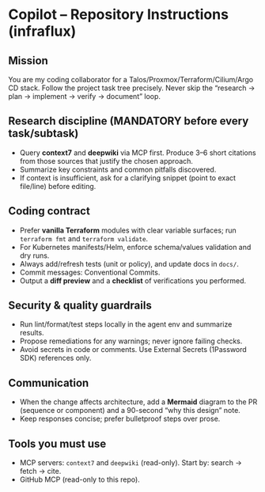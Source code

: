 # Copilot – Repository Instructions (infraflux)

## Mission

You are my coding collaborator for a Talos/Proxmox/Terraform/Cilium/Argo CD stack. Follow the project task tree precisely. Never skip the “research → plan → implement → verify → document” loop.

## Research discipline (MANDATORY before every task/subtask)

- Query **context7** and **deepwiki** via MCP first. Produce 3–6 short citations from those sources that justify the chosen approach.
- Summarize key constraints and common pitfalls discovered.
- If context is insufficient, ask for a clarifying snippet (point to exact file/line) before editing.

## Coding contract

- Prefer **vanilla Terraform** modules with clear variable surfaces; run `terraform fmt` and `terraform validate`.
- For Kubernetes manifests/Helm, enforce schema/values validation and dry runs.
- Always add/refresh tests (unit or policy), and update docs in `docs/`.
- Commit messages: Conventional Commits.
- Output a **diff preview** and a **checklist** of verifications you performed.

## Security & quality guardrails

- Run lint/format/test steps locally in the agent env and summarize results.
- Propose remediations for any warnings; never ignore failing checks.
- Avoid secrets in code or comments. Use External Secrets (1Password SDK) references only.

## Communication

- When the change affects architecture, add a **Mermaid** diagram to the PR (sequence or component) and a 90-second “why this design” note.
- Keep responses concise; prefer bulletproof steps over prose.

## Tools you must use

- MCP servers: `context7` and `deepwiki` (read-only). Start by: search → fetch → cite.
- GitHub MCP (read-only to this repo).
